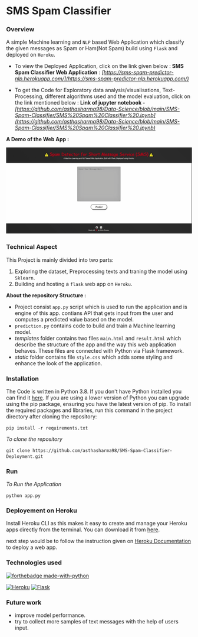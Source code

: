# SMS Spam Classifier 

### Overview

A simple Machine learning and `NLP` based Web Application which classify the given messages as Spam or Ham(Not Spam) build using `Flask` and deployed on `Heroku`.

- To view the Deployed Application, click on the link given below : 
  **SMS Spam Classifier Web Application** : *[https://sms-spam-predictor-nlp.herokuapp.com/](https://sms-spam-predictor-nlp.herokuapp.com/)*
  
- To get the Code for Exploratory data analysis/visualisations, Text-Processing, different algorithms used and the model evaluation, click on the link mentioned below :
  **Link of jupyter notebook -** *[https://github.com/asthasharma98/Data-Science/blob/main/SMS-Spam-Classifier/SMS%20Spam%20Classifier%20.ipynb](https://github.com/asthasharma98/Data-Science/blob/main/SMS-Spam-Classifier/SMS%20Spam%20Classifier%20.ipynb)*
  
**A Demo of the Web App :**

![Spam Messages Detector](https://github.com/asthasharma98/SMS-Spam-Classifier-Deployment/blob/master/Readme_resources/Spam.gif)

 ### Technical Aspect
 
 This Project is mainly divided into two parts:
 
 1. Exploring the dataset, Preprocessing texts and traning the model using `Sklearn`.
 2. Building and hosting a `flask` web app on `Heroku`.


**About the repository Structure :**

- Project consist `app.py` script which is used to run the application and is engine of this app. contians API that gets input from the user and computes a predicted value based on the model.
- `prediction.py` contains code to build and train a Machine learning model.
- *templates* folder contains two files `main.html` and `result.html` which describe the structure of the app and the way this web application behaves. These files are connected with Python via Flask framework.  
- *static* folder contains file `style.css` which adds some styling and enhance the look of the application. 


### Installation

The Code is written in Python 3.8. If you don't have Python installed you can find it [here](https://www.python.org/downloads/). If you are using a lower version of Python you can upgrade using the pip package, ensuring you have the latest version of pip. To install the required packages and libraries, run this command in the project directory after cloning the repository:

```
pip install -r requirements.txt 
```

*To clone the repository*

```
git clone https://github.com/asthasharma98/SMS-Spam-Classifier-Deployment.git
```


### Run 

*To Run the Application*

```
python app.py
```


### Deployement on Heroku

Install Heroku CLI as this makes it easy to create and manage your Heroku apps directly from the terminal. 
You can download it from [here](https://devcenter.heroku.com/articles/heroku-cli).

next step would be to follow the instruction given on [Heroku Documentation](https://devcenter.heroku.com/articles/getting-started-with-python) to deploy a web app.


### Technologies used 

[![forthebadge made-with-python](http://ForTheBadge.com/images/badges/made-with-python.svg)](https://www.python.org/)

[![Heroku](https://github.com/jalbertsr/logo-badge-images/blob/master/img/rsz_heroku.png?raw=true)](https://www.heroku.com/) 
[![Flask](https://github.com/jalbertsr/logo-badge-images/blob/master/img/rsz_flask.png?raw=true)](http://flask.pocoo.org/)  


### Future work 

- improve model performance.
- try to collect more samples of text messages with the help of users input.




